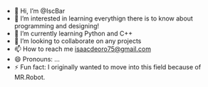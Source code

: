 - 👋 Hi, I’m @IscBar
- 👀 I’m interested in learning everythign there is to know about programming and designing!
- 🌱 I’m currently learning Python and C++
- 💞️ I’m looking to collaborate on any projects
- 📫 How to reach me isaacdeoro75@gmail.com
- 😄 Pronouns: ...
- ⚡ Fun fact: I originally wanted to move into this field because of MR.Robot. 

<!---
IscBar/IscBar is a ✨ special ✨ repository because its `README.md` (this file) appears on your GitHub profile.
You can click the Preview link to take a look at your changes.
--->
